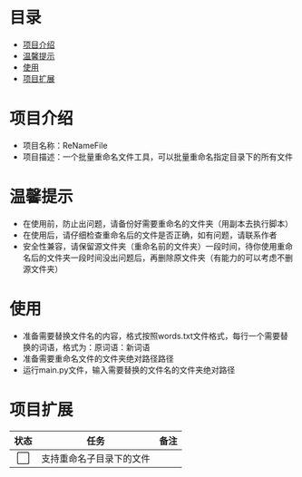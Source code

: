 # 目录

- [项目介绍](#项目介绍)
- [温馨提示](#温馨提示)
- [使用](#使用)
- [项目扩展](#项目扩展)

# 项目介绍

- 项目名称：ReNameFile
- 项目描述：一个批量重命名文件工具，可以批量重命名指定目录下的所有文件

# 温馨提示

- 在使用前，防止出问题，请备份好需要重命名的文件夹（用副本去执行脚本）
- 在使用后，请仔细检查重命名后的文件是否正确，如有问题，请联系作者
- 安全性兼容，请保留源文件夹（重命名前的文件夹）一段时间，待你使用重命名后的文件夹一段时间没出问题后，再删除原文件夹（有能力的可以考虑不删源文件夹）

# 使用

- 准备需要替换文件名的内容，格式按照words.txt文件格式，每行一个需要替换的词语，格式为：原词语：新词语
- 准备需要重命名文件的文件夹绝对路径路径
- 运行main.py文件，输入需要替换的文件名的文件夹绝对路径

# 项目扩展

| 状态 | 任务 | 备注 |
|:---:|---|---|
| ⬜ | 支持重命名子目录下的文件 | |
